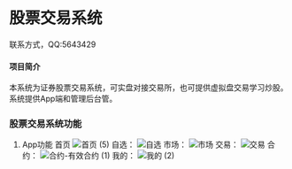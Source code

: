 # 股票交易系统
联系方式，QQ:5643429
#### 项目简介
本系统为证券股票交易系统，可实盘对接交易所，也可提供虚拟盘交易学习炒股。系统提供App端和管理后台管。

### 股票交易系统功能
1. App功能
首页
![首页 (5)](https://github.com/liusen1024/stock_trade/assets/16880482/44dd008a-1602-4192-a0d3-a29755c6546c)
自选：
![自选](https://github.com/liusen1024/stock_trade/assets/16880482/3f65e07a-6636-4b5f-a056-98ff6b723308)
市场：
![市场](https://github.com/liusen1024/stock_trade/assets/16880482/396410e1-b53d-41a6-b222-0111c8e611c4)
交易：
![交易](https://github.com/liusen1024/stock_trade/assets/16880482/dd139d61-629f-4dcb-b690-215ecbef4928)
合约：
![合约-有效合约 (1)](https://github.com/liusen1024/stock_trade/assets/16880482/e437e826-1614-4742-a583-8b3810b9a833)
我的：
![我的 (2)](https://github.com/liusen1024/stock_trade/assets/16880482/1725c8a8-a7a2-48ab-a63e-23cd75c90ec1)

